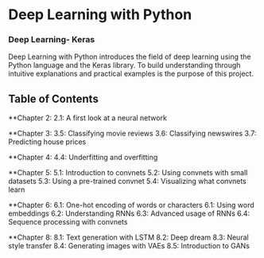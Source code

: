 # Deep Learning with Python

### Deep Learning- Keras

Deep Learning with Python introduces the field of deep learning using the Python language and the Keras library.
To build understanding through intuitive explanations and practical examples is the purpose of this project.


## Table of Contents

**Chapter 2:
2.1: A first look at a neural network

**Chapter 3:
3.5: Classifying movie reviews
3.6: Classifying newswires
3.7: Predicting house prices

**Chapter 4:
4.4: Underfitting and overfitting

**Chapter 5:
5.1: Introduction to convnets
5.2: Using convnets with small datasets
5.3: Using a pre-trained convnet
5.4: Visualizing what convnets learn

**Chapter 6:
6.1: One-hot encoding of words or characters
6.1: Using word embeddings
6.2: Understanding RNNs
6.3: Advanced usage of RNNs
6.4: Sequence processing with convnets

**Chapter 8:
8.1: Text generation with LSTM
8.2: Deep dream
8.3: Neural style transfer
8.4: Generating images with VAEs
8.5: Introduction to GANs
